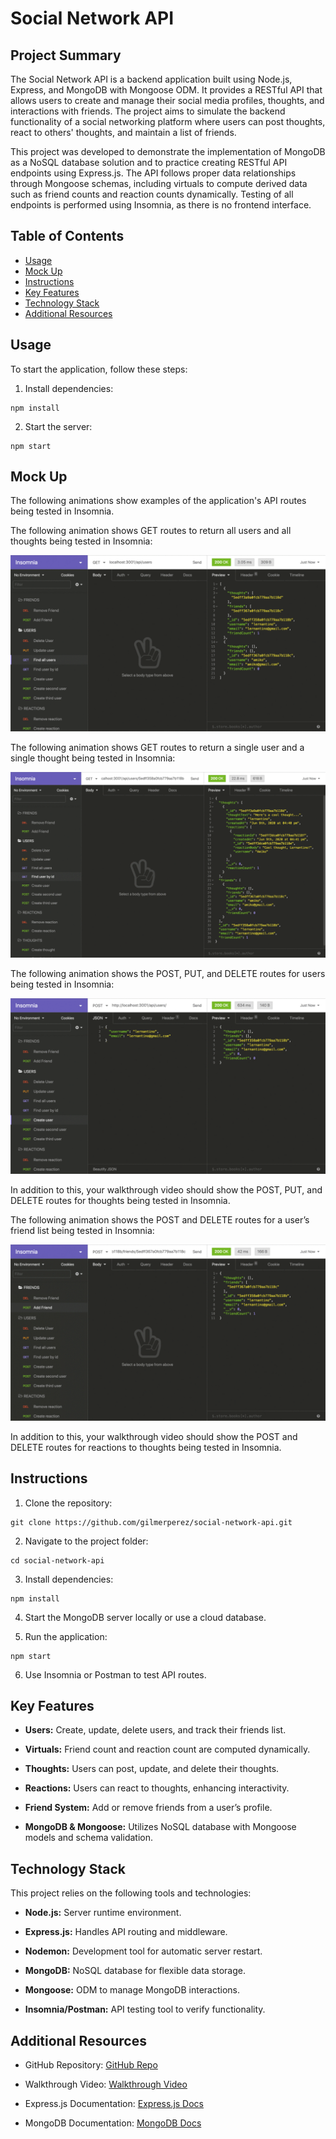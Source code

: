 # Social Network API

## Project Summary

The Social Network API is a backend application built using Node.js, Express, and MongoDB with Mongoose ODM. It provides a RESTful API that allows users to create and manage their social media profiles, thoughts, and interactions with friends. The project aims to simulate the backend functionality of a social networking platform where users can post thoughts, react to others' thoughts, and maintain a list of friends.

This project was developed to demonstrate the implementation of MongoDB as a NoSQL database solution and to practice creating RESTful API endpoints using Express.js. The API follows proper data relationships through Mongoose schemas, including virtuals to compute derived data such as friend counts and reaction counts dynamically. Testing of all endpoints is performed using Insomnia, as there is no frontend interface.

## Table of Contents

- [Usage](#usage)
- [Mock Up](#mock-up)
- [Instructions](#instructions)
- [Key Features](#key-features)
- [Technology Stack](#technology-stack)
- [Additional Resources](#additional-resources)

## Usage

To start the application, follow these steps:

1. Install dependencies:
```
npm install
```

2. Start the server:
```
npm start
```

## Mock Up

The following animations show examples of the application's API routes being tested in Insomnia.

The following animation shows GET routes to return all users and all thoughts being tested in Insomnia:

![Demo of GET routes to return all users and all thoughts being tested in Insomnia.](./assets/18-nosql-homework-demo-01.gif)

The following animation shows GET routes to return a single user and a single thought being tested in Insomnia:

![Demo that shows GET routes to return a single user and a single thought being tested in Insomnia.](./assets/18-nosql-homework-demo-02.gif)

The following animation shows the POST, PUT, and DELETE routes for users being tested in Insomnia:

![Demo that shows the POST, PUT, and DELETE routes for users being tested in Insomnia.](./assets/18-nosql-homework-demo-03.gif)

In addition to this, your walkthrough video should show the POST, PUT, and DELETE routes for thoughts being tested in Insomnia.

The following animation shows the POST and DELETE routes for a user’s friend list being tested in Insomnia:

![Demo that shows the POST and DELETE routes for a user’s friend list being tested in Insomnia.](./assets/18-nosql-homework-demo-04.gif)

In addition to this, your walkthrough video should show the POST and DELETE routes for reactions to thoughts being tested in Insomnia.

## Instructions

1. Clone the repository:
```
git clone https://github.com/gilmerperez/social-network-api.git
```

2. Navigate to the project folder:
```
cd social-network-api
```

3. Install dependencies:
```
npm install
```

4. Start the MongoDB server locally or use a cloud database.

5. Run the application:
```
npm start
```

6. Use Insomnia or Postman to test API routes.

## Key Features

* **Users:** Create, update, delete users, and track their friends list.

* **Virtuals:** Friend count and reaction count are computed dynamically.

* **Thoughts:** Users can post, update, and delete their thoughts.

* **Reactions:** Users can react to thoughts, enhancing interactivity.

* **Friend System:** Add or remove friends from a user’s profile.

* **MongoDB & Mongoose:** Utilizes NoSQL database with Mongoose models and schema validation.

## Technology Stack

This project relies on the following tools and technologies:

* **Node.js:** Server runtime environment.

* **Express.js:** Handles API routing and middleware.

* **Nodemon:** Development tool for automatic server restart.

* **MongoDB:** NoSQL database for flexible data storage.

* **Mongoose:** ODM to manage MongoDB interactions.

* **Insomnia/Postman:** API testing tool to verify functionality.

## Additional Resources

* GitHub Repository: [GitHub Repo](https://github.com/gilmerperez/social-network-api)

* Walkthrough Video: [Walkthrough Video](./assets/18-nosql-homework-demo-01.gif)

* Express.js Documentation: [Express.js Docs](https://expressjs.com/)

* MongoDB Documentation: [MongoDB Docs](https://www.mongodb.com/docs/)
